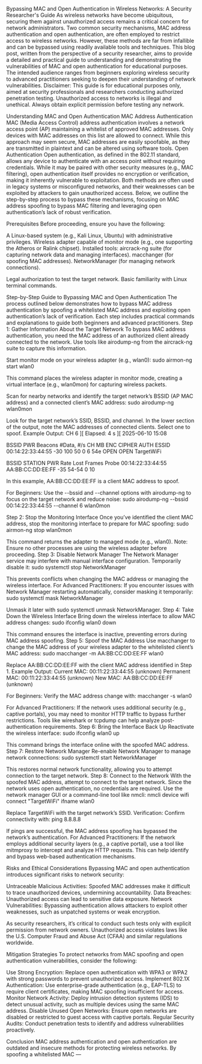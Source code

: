 Bypassing MAC and Open Authentication in Wireless Networks: A Security Researcher's Guide
As wireless networks have become ubiquitous, securing them against unauthorized access remains a critical concern for network administrators. Two common security mechanisms, MAC address authentication and open authentication, are often employed to restrict access to wireless networks. However, these methods are far from infallible and can be bypassed using readily available tools and techniques. This blog post, written from the perspective of a security researcher, aims to provide a detailed and practical guide to understanding and demonstrating the vulnerabilities of MAC and open authentication for educational purposes. The intended audience ranges from beginners exploring wireless security to advanced practitioners seeking to deepen their understanding of network vulnerabilities.
Disclaimer: This guide is for educational purposes only, aimed at security professionals and researchers conducting authorized penetration testing. Unauthorized access to networks is illegal and unethical. Always obtain explicit permission before testing any network.

Understanding MAC and Open Authentication
MAC Address Authentication
MAC (Media Access Control) address authentication involves a network access point (AP) maintaining a whitelist of approved MAC addresses. Only devices with MAC addresses on this list are allowed to connect. While this approach may seem secure, MAC addresses are easily spoofable, as they are transmitted in plaintext and can be altered using software tools.
Open Authentication
Open authentication, as defined in the 802.11 standard, allows any device to authenticate with an access point without requiring credentials. While it may be paired with other security measures (e.g., MAC filtering), open authentication itself provides no encryption or verification, making it inherently vulnerable to exploitation.
Both methods are often used in legacy systems or misconfigured networks, and their weaknesses can be exploited by attackers to gain unauthorized access. Below, we outline the step-by-step process to bypass these mechanisms, focusing on MAC address spoofing to bypass MAC filtering and leveraging open authentication’s lack of robust verification.

Prerequisites
Before proceeding, ensure you have the following:

A Linux-based system (e.g., Kali Linux, Ubuntu) with administrative privileges.
Wireless adapter capable of monitor mode (e.g., one supporting the Atheros or Ralink chipset).
Installed tools:
aircrack-ng suite (for capturing network data and managing interfaces).
macchanger (for spoofing MAC addresses).
NetworkManager (for managing network connections).


Legal authorization to test the target network.
Basic familiarity with Linux terminal commands.


Step-by-Step Guide to Bypassing MAC and Open Authentication
The process outlined below demonstrates how to bypass MAC address authentication by spoofing a whitelisted MAC address and exploiting open authentication’s lack of verification. Each step includes practical commands and explanations to guide both beginners and advanced practitioners.
Step 1: Gather Information About the Target Network
To bypass MAC address authentication, you need the MAC address of an authorized client already connected to the network. Use tools like airodump-ng from the aircrack-ng suite to capture this information.

Start monitor mode on your wireless adapter (e.g., wlan0):
sudo airmon-ng start wlan0

This command places the wireless adapter in monitor mode, creating a virtual interface (e.g., wlan0mon) for capturing wireless packets.

Scan for nearby networks and identify the target network’s BSSID (AP MAC address) and a connected client’s MAC address:
sudo airodump-ng wlan0mon

Look for the target network’s SSID, BSSID, and channel. In the lower section of the output, note the MAC addresses of connected clients. Select one to spoof.
Example Output:
CH  6 ][ Elapsed: 4 s ][ 2025-06-10 15:08

BSSID              PWR  Beacons  #Data, #/s  CH  MB   ENC  CIPHER AUTH ESSID
00:14:22:33:44:55  -30      100     50    0   6  54e  OPEN        OPEN   TargetWiFi

BSSID              STATION            PWR   Rate    Lost  Frames  Probe
00:14:22:33:44:55  AA:BB:CC:DD:EE:FF  -35   54-54     0     10

In this example, AA:BB:CC:DD:EE:FF is a client MAC address to spoof.


For Beginners: Use the --bssid and --channel options with airodump-ng to focus on the target network and reduce noise:
sudo airodump-ng --bssid 00:14:22:33:44:55 --channel 6 wlan0mon

Step 2: Stop the Monitoring Interface
Once you’ve identified the client MAC address, stop the monitoring interface to prepare for MAC spoofing:
sudo airmon-ng stop wlan0mon

This command returns the adapter to managed mode (e.g., wlan0).
Note: Ensure no other processes are using the wireless adapter before proceeding.
Step 3: Disable Network Manager
The Network Manager service may interfere with manual interface configuration. Temporarily disable it:
sudo systemctl stop NetworkManager

This prevents conflicts when changing the MAC address or managing the wireless interface.
For Advanced Practitioners: If you encounter issues with Network Manager restarting automatically, consider masking it temporarily:
sudo systemctl mask NetworkManager

Unmask it later with sudo systemctl unmask NetworkManager.
Step 4: Take Down the Wireless Interface
Bring down the wireless interface to allow MAC address changes:
sudo ifconfig wlan0 down

This command ensures the interface is inactive, preventing errors during MAC address spoofing.
Step 5: Spoof the MAC Address
Use macchanger to change the MAC address of your wireless adapter to the whitelisted client’s MAC address:
sudo macchanger -m AA:BB:CC:DD:EE:FF wlan0

Replace AA:BB:CC:DD:EE:FF with the client MAC address identified in Step 1.
Example Output:
Current MAC:   00:11:22:33:44:55 (unknown)
Permanent MAC: 00:11:22:33:44:55 (unknown)
New MAC:       AA:BB:CC:DD:EE:FF (unknown)

For Beginners: Verify the MAC address change with:
macchanger -s wlan0

For Advanced Practitioners: If the network uses additional security (e.g., captive portals), you may need to monitor HTTP traffic to bypass further restrictions. Tools like wireshark or tcpdump can help analyze post-authentication requirements.
Step 6: Bring the Interface Back Up
Reactivate the wireless interface:
sudo ifconfig wlan0 up

This command brings the interface online with the spoofed MAC address.
Step 7: Restore Network Manager
Re-enable Network Manager to manage network connections:
sudo systemctl start NetworkManager

This restores normal network functionality, allowing you to attempt connection to the target network.
Step 8: Connect to the Network
With the spoofed MAC address, attempt to connect to the target network. Since the network uses open authentication, no credentials are required. Use the network manager GUI or a command-line tool like nmcli:
nmcli device wifi connect "TargetWiFi" ifname wlan0

Replace TargetWiFi with the target network’s SSID.
Verification: Confirm connectivity with:
ping 8.8.8.8

If pings are successful, the MAC address spoofing has bypassed the network’s authentication.
For Advanced Practitioners: If the network employs additional security layers (e.g., a captive portal), use a tool like mitmproxy to intercept and analyze HTTP requests. This can help identify and bypass web-based authentication mechanisms.

Risks and Ethical Considerations
Bypassing MAC and open authentication introduces significant risks to network security:

Untraceable Malicious Activities: Spoofed MAC addresses make it difficult to trace unauthorized devices, undermining accountability.
Data Breaches: Unauthorized access can lead to sensitive data exposure.
Network Vulnerabilities: Bypassing authentication allows attackers to exploit other weaknesses, such as unpatched systems or weak encryption.

As security researchers, it’s critical to conduct such tests only with explicit permission from network owners. Unauthorized access violates laws like the U.S. Computer Fraud and Abuse Act (CFAA) and similar regulations worldwide.

Mitigation Strategies
To protect networks from MAC spoofing and open authentication vulnerabilities, consider the following:

Use Strong Encryption: Replace open authentication with WPA3 or WPA2 with strong passwords to prevent unauthorized access.
Implement 802.1X Authentication: Use enterprise-grade authentication (e.g., EAP-TLS) to require client certificates, making MAC spoofing insufficient for access.
Monitor Network Activity: Deploy intrusion detection systems (IDS) to detect unusual activity, such as multiple devices using the same MAC address.
Disable Unused Open Networks: Ensure open networks are disabled or restricted to guest access with captive portals.
Regular Security Audits: Conduct penetration tests to identify and address vulnerabilities proactively.


Conclusion
MAC address authentication and open authentication are outdated and insecure methods for protecting wireless networks. By spoofing a whitelisted MAC —

